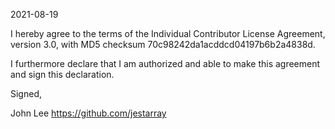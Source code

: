 2021-08-19

I hereby agree to the terms of the Individual Contributor License
Agreement, version 3.0, with MD5 checksum
70c98242da1acddcd04197b6b2a4838d.

I furthermore declare that I am authorized and able to make this
agreement and sign this declaration.

Signed,

John Lee
https://github.com/jestarray
